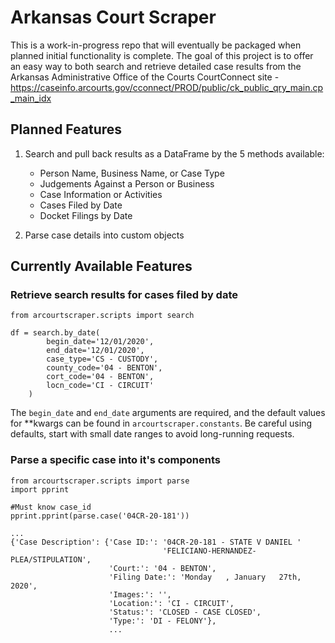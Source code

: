 # Arkansas Court Scraper

This is a work-in-progress repo that will eventually be packaged when planned initial functionality is complete.
The goal of this project is to offer an easy way to both search and retrieve detailed case results from the Arkansas Administrative Office of the Courts CourtConnect site - https://caseinfo.arcourts.gov/cconnect/PROD/public/ck_public_qry_main.cp_main_idx

## Planned Features

1. Search and pull back results as a DataFrame by the 5 methods available:
   * Person Name, Business Name, or Case Type
   * Judgements Against a Person or Business
   * Case Information or Activities
   * Cases Filed by Date
   * Docket Filings by Date

2. Parse case details into custom objects

## Currently Available Features

### Retrieve search results for cases filed by date

```
from arcourtscraper.scripts import search

df = search.by_date(
        begin_date='12/01/2020',
        end_date='12/01/2020',
        case_type='CS - CUSTODY',
        county_code='04 - BENTON',
        cort_code='04 - BENTON',
        locn_code='CI - CIRCUIT'
    )
```

The `begin_date` and `end_date` arguments are required, and the default values for **kwargs can be found in `arcourtscraper.constants`. Be careful using defaults, start with small date ranges to avoid long-running requests. 

### Parse a specific case into it's components

```
from arcourtscraper.scripts import parse
import pprint

#Must know case_id
pprint.pprint(parse.case('04CR-20-181'))

...
{'Case Description': {'Case ID:': '04CR-20-181 - STATE V DANIEL '
                                  'FELICIANO-HERNANDEZ-PLEA/STIPULATION',
                      'Court:': '04 - BENTON',
                      'Filing Date:': 'Monday   , January   27th, 2020',
                      'Images:': '',
                      'Location:': 'CI - CIRCUIT',
                      'Status:': 'CLOSED - CASE CLOSED',
                      'Type:': 'DI - FELONY'},
                      ...
```